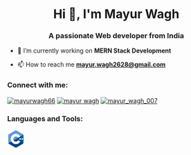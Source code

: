 <h1 align="center">Hi 👋, I'm Mayur Wagh</h1>
<h3 align="center">A passionate Web developer from India</h3>

- 🔭 I’m currently working on **MERN Stack Development**

- 📫 How to reach me **mayur.wagh2628@gmail.com**

<h3 align="left">Connect with me:</h3>
<p align="left">
<a href="https://dev.to/mayurwagh66" target="blank"><img align="center" src="https://raw.githubusercontent.com/rahuldkjain/github-profile-readme-generator/master/src/images/icons/Social/devto.svg" alt="mayurwagh66" height="30" width="40" /></a>
<a href="https://linkedin.com/in/mayur wagh" target="blank"><img align="center" src="https://raw.githubusercontent.com/rahuldkjain/github-profile-readme-generator/master/src/images/icons/Social/linked-in-alt.svg" alt="mayur wagh" height="30" width="40" /></a>
<a href="https://instagram.com/mayur_wagh_007" target="blank"><img align="center" src="https://raw.githubusercontent.com/rahuldkjain/github-profile-readme-generator/master/src/images/icons/Social/instagram.svg" alt="mayur_wagh_007" height="30" width="40" /></a>
</p>

<h3 align="left">Languages and Tools:</h3>
<p align="left"> <a href="https://www.w3schools.com/cpp/" target="_blank" rel="noreferrer"> <img src="https://raw.githubusercontent.com/devicons/devicon/master/icons/cplusplus/cplusplus-original.svg" alt="cplusplus" width="40" height="40"/> </a> </p>
